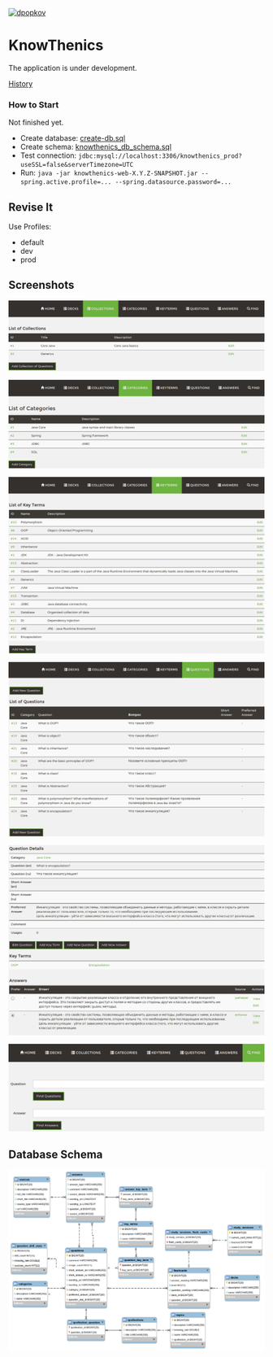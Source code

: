 [![dpopkov](https://circleci.com/gh/dpopkov/knowthenics.svg?style=shield)](https://circleci.com/gh/dpopkov/knowthenics/tree/main)

# KnowThenics

The application is under development.

[History](History.md)

### How to Start
Not finished yet.  
* Create database: [create-db.sql](knowthenics-data/src/main/scripts/create_db.sql)
* Create schema: [knowthenics_db_schema.sql](knowthenics-data/src/main/scripts/knowthenics_db_schema.sql)
* Test connection: `jdbc:mysql://localhost:3306/knowthenics_prod?useSSL=false&serverTimezone=UTC`
* Run: `java -jar knowthenics-web-X.Y.Z-SNAPSHOT.jar --spring.active.profile=... --spring.datasource.password=...`

Revise It
---------

Use Profiles:
* default 
* dev
* prod

Screenshots
-----------
![Collections](docs/images/collections.png)  

![Categories](docs/images/categories.png)  

![Keyterms](docs/images/keyterms.png)  

![Questions](docs/images/questions.png)  

![Question Details](docs/images/question-details.png)  

![Search](docs/images/find.png)  

Database Schema
---------------
![Schema](knowthenics-data/docs/knowthenics-model.png)

